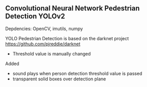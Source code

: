 <h2>Convolutional Neural Network Pedestrian Detection YOLOv2</h2>

Depdencies:
OpenCV, imutils, numpy

YOLO Pedestrian Detection is based on the darknet project https://github.com/pjreddie/darknet

* Threshold value is manually changed 

Added

- sound plays when person detection threshold value is passed 
- transparent solid boxes over detection plane
